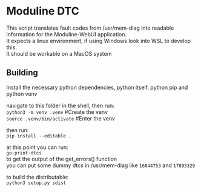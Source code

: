 # Moduline DTC

This script translates fault codes from /usr/mem-diag into readable information for the Moduline-WebUI application.  
It expects a linux environment, if using Windows look into WSL to develop this.  
It should be workable on a MacOS system

## Building

Install the necessary python dependencies, python itself, python pip and python venv

navigate to this folder in the shell, then run:  
`python3 -m venv .venv` #Create the venv  
`source .venv/bin/activate` #Enter the venv  

then run:  
`pip install --editable .`

at this point you can run:  
`go-print-dtcs`  
to get the output of the get_errors() function  
you can put some dummy dtcs in /usr/mem-diag like `16844753` and `17893329`

to build the distributable:  
`python3 setup.py sdist`